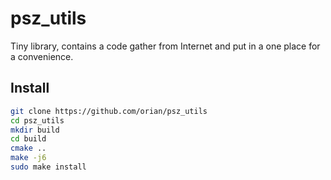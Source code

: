 psz_utils
=========

Tiny library, contains a code gather from Internet and put in a one place for a convenience.

## Install

``` bash
git clone https://github.com/orian/psz_utils
cd psz_utils
mkdir build
cd build
cmake ..
make -j6
sudo make install
```